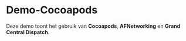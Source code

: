 # Demo-Cocoapods

Deze demo toont het gebruik van **Cocoapods**, **AFNetworking** en **Grand Central Dispatch**.
